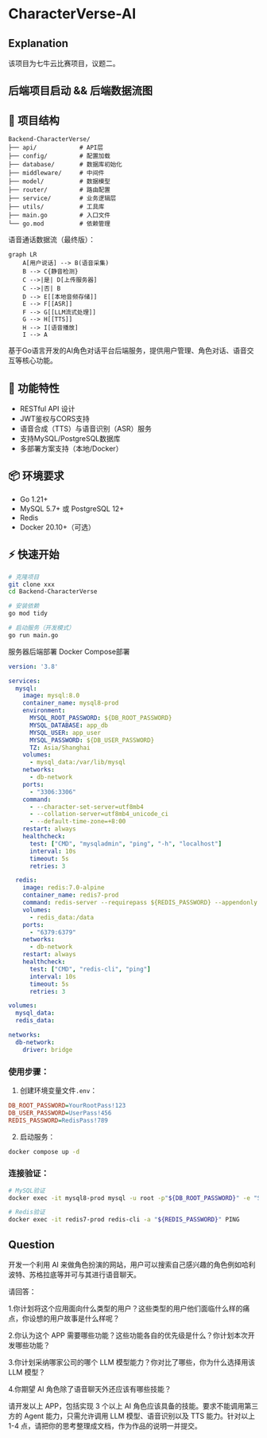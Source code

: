 # CharacterVerse-AI

## Explanation
该项目为七牛云比赛项目，议题二。

## 后端项目启动 && 后端数据流图

## 📂 项目结构

```text
Backend-CharacterVerse/
├── api/            # API层
├── config/         # 配置加载
├── database/       # 数据库初始化
├── middleware/     # 中间件
├── model/          # 数据模型
├── router/         # 路由配置
├── service/        # 业务逻辑层
├── utils/          # 工具库
├── main.go         # 入口文件
└── go.mod          # 依赖管理
```
语音通话数据流（最终版）：

```mermaid
graph LR
    A[用户说话] --> B(语音采集)
    B --> C{静音检测}
    C -->|是| D[上传服务器]
    C -->|否| B
    D --> E[[本地音频存储]]
    E --> F[[ASR]]
    F --> G[[LLM流式处理]]
    G --> H[[TTS]]
    H --> I[语音播放]
    I --> A

```

基于Go语言开发的AI角色对话平台后端服务，提供用户管理、角色对话、语音交互等核心功能。

## 🚀 功能特性

- RESTful API 设计
- JWT鉴权与CORS支持
- 语音合成（TTS）与语音识别（ASR）服务
- 支持MySQL/PostgreSQL数据库
- 多部署方案支持（本地/Docker）

## 📦 环境要求

- Go 1.21+
- MySQL 5.7+ 或 PostgreSQL 12+
- Redis
- Docker 20.10+（可选）

## ⚡ 快速开始

```bash
# 克隆项目
git clone xxx
cd Backend-CharacterVerse

# 安装依赖
go mod tidy

# 启动服务（开发模式）
go run main.go
```


服务器后端部署
Docker Compose部署

```yaml
version: '3.8'

services:
  mysql:
    image: mysql:8.0
    container_name: mysql8-prod
    environment:
      MYSQL_ROOT_PASSWORD: ${DB_ROOT_PASSWORD}
      MYSQL_DATABASE: app_db
      MYSQL_USER: app_user
      MYSQL_PASSWORD: ${DB_USER_PASSWORD}
      TZ: Asia/Shanghai
    volumes:
      - mysql_data:/var/lib/mysql
    networks:
      - db-network
    ports:
      - "3306:3306"
    command: 
      - --character-set-server=utf8mb4
      - --collation-server=utf8mb4_unicode_ci
      - --default-time-zone=+8:00
    restart: always
    healthcheck:
      test: ["CMD", "mysqladmin", "ping", "-h", "localhost"]
      interval: 10s
      timeout: 5s
      retries: 3

  redis:
    image: redis:7.0-alpine
    container_name: redis7-prod
    command: redis-server --requirepass ${REDIS_PASSWORD} --appendonly yes
    volumes:
      - redis_data:/data
    ports:
      - "6379:6379"
    networks:
      - db-network
    restart: always
    healthcheck:
      test: ["CMD", "redis-cli", "ping"]
      interval: 10s
      timeout: 5s
      retries: 3

volumes:
  mysql_data:
  redis_data:

networks:
  db-network:
    driver: bridge
```

### 使用步骤：
1. 创建环境变量文件`.env`：
```ini
DB_ROOT_PASSWORD=YourRootPass!123
DB_USER_PASSWORD=UserPass!456
REDIS_PASSWORD=RedisPass!789
```

2. 启动服务：
```bash
docker compose up -d
```

### 连接验证：
```bash
# MySQL验证
docker exec -it mysql8-prod mysql -u root -p"${DB_ROOT_PASSWORD}" -e "SHOW DATABASES;"

# Redis验证
docker exec -it redis7-prod redis-cli -a "${REDIS_PASSWORD}" PING
```


## Question
开发一个利用 AI 来做角色扮演的网站，用户可以搜索自己感兴趣的角色例如哈利波特、苏格拉底等并可与其进行语音聊天。

请回答：

1.你计划将这个应用面向什么类型的用户？这些类型的用户他们面临什么样的痛点，你设想的用户故事是什么样呢？

2.你认为这个 APP 需要哪些功能？这些功能各自的优先级是什么？你计划本次开发哪些功能？

3.你计划采纳哪家公司的哪个 LLM 模型能力？你对比了哪些，你为什么选择用该 LLM 模型？

4.你期望 AI 角色除了语音聊天外还应该有哪些技能？

请开发以上 APP，包括实现 3 个以上 AI 角色应该具备的技能。要求不能调用第三方的 Agent 能力，只需允许调用 LLM 模型、语音识别以及 TTS 能力。针对以上 1-4 点，请把你的思考整理成文档，作为作品的说明一并提交。